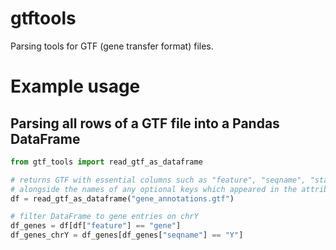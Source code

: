 # gtftools
Parsing tools for GTF (gene transfer format) files.

# Example usage

## Parsing all rows of a GTF file into a Pandas DataFrame

```python
from gtf_tools import read_gtf_as_dataframe

# returns GTF with essential columns such as "feature", "seqname", "start", "end"
# alongside the names of any optional keys which appeared in the attribute column
df = read_gtf_as_dataframe("gene_annotations.gtf")

# filter DataFrame to gene entries on chrY
df_genes = df[df["feature"] == "gene"]
df_genes_chrY = df_genes[df_genes["seqname"] == "Y"]
```


